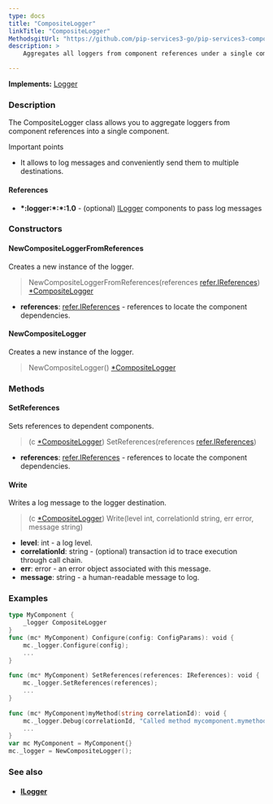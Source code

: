 ```yaml
---
type: docs
title: "CompositeLogger"
linkTitle: "CompositeLogger"
MethodsgitUrl: "https://github.com/pip-services3-go/pip-services3-components-go"
description: >
    Aggregates all loggers from component references under a single component.

---
```


**Implements:** [Logger](../logger)

### Description

The CompositeLogger class allows you to aggregate loggers from component references into a single component.

Important points

- It allows to log messages and conveniently send them to multiple destinations. 

#### References
- **\*:logger:\*:\*:1.0** - (optional) [ILogger](../ilogger) components to pass log messages


### Constructors

#### NewCompositeLoggerFromReferences
Creates a new instance of the logger.

> NewCompositeLoggerFromReferences(references [refer.IReferences](../../../commons/refer/ireferences)) [*CompositeLogger]()

- **references**: [refer.IReferences](../../../commons/refer/ireferences) - references to locate the component dependencies.

#### NewCompositeLogger
Creates a new instance of the logger.

> NewCompositeLogger() [*CompositeLogger]()


### Methods

#### SetReferences
Sets references to dependent components.

> (c [*CompositeLogger]()) SetReferences(references [refer.IReferences](../../../commons/refer/ireferences))

- **references**: [refer.IReferences](../../../commons/refer/ireferences) - references to locate the component dependencies.

#### Write
Writes a log message to the logger destination.

> (c [*CompositeLogger]()) Write(level int, correlationId string, err error, message string)

- **level**: int - a log level.
- **correlationId**: string - (optional) transaction id to trace execution through call chain.
- **err**: error - an error object associated with this message.
- **message**: string - a human-readable message to log.


### Examples
```go
type MyComponent {
    _logger CompositeLogger
}
func (mc* MyComponent) Configure(config: ConfigParams): void {
    mc._logger.Configure(config);
    ...
}
  
func (mc* MyComponent) SetReferences(references: IReferences): void {
    mc._logger.SetReferences(references);
    ...
}
  
func (mc* MyComponent)myMethod(string correlationId): void {
    mc._logger.Debug(correlationId, "Called method mycomponent.mymethod");
    ...
}
var mc MyComponent = MyComponent{}
mc._logger = NewCompositeLogger();
```


### See also
- #### [ILogger](../ilogger)
